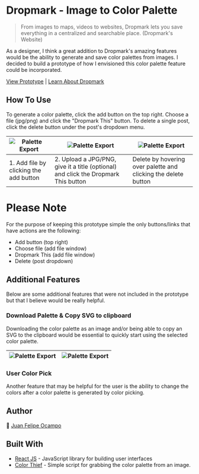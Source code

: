 # Dropmark - Image to Color Palette
>From images to maps, videos to websites, Dropmark lets you save everything in a centralized and searchable place. (Dropmark's Website)



As a designer, I think a great addition to Dropmark's amazing features would be the ability to generate and save color palettes from images. I decided to build a prototype of how I envisioned this color palette feature could be incorporated.

[View Prototype](https://jfocampo.github.io/)  |  [Learn About Dropmark](https://www.dropmark.com/)


## How To Use
To generate a color palette, click the add button on the top right. Choose a file (jpg/png) and click the "Dropmark This" button. To delete a single post, click the delete button under the post's dropdown menu.

![Palette Export](https://jfocampo.github.io/readme/HowToUse_AddWindow.jpg) | ![Palette Export](https://jfocampo.github.io/readme/HowToUse_ImageToColor.jpg) | ![Palette Export](https://jfocampo.github.io/readme/HowToUse_DeleteFile.jpg)
------------ | ------------- | -------------
| 1. Add file by clicking the add button | 2. Upload a JPG/PNG, give it a title (optional) and click the Dropmark This button | Delete by hovering over palette and clicking the delete button |

# Please Note
For the purpose of keeping this prototype simple the only buttons/links that have actions are the following:
* Add button (top right)
* Choose file (add file window)
* Dropmark This (add file window)
* Delete (post dropdown)


## Additional Features
Below are some additional features that were not included in the prototype but that I believe would be really helpful.

### Download Palette & Copy SVG to clipboard
Downloading the color palette as an image and/or being able to copy an SVG to the clipboard would be essential to quickly start using the selected color palette.

![Palette Export](https://jfocampo.github.io/readme/PaletteAnimation.gif) | ![Palette Export](https://jfocampo.github.io/readme/PaletteSVG_Export.jpg)
------------ | -------------

### User Color Pick
Another feature that may be helpful for the user is the ability to change the colors after a color palette is generated by color picking.


## Author
:wave: [Juan Felipe Ocampo](http://jfocampo.com/)


## Built With
* [React JS](https://reactjs.org/) - JavaScript library for building user interfaces
* [Color Thief](https://github.com/lokesh/color-thief) - Simple script for grabbing the color palette from an image.

